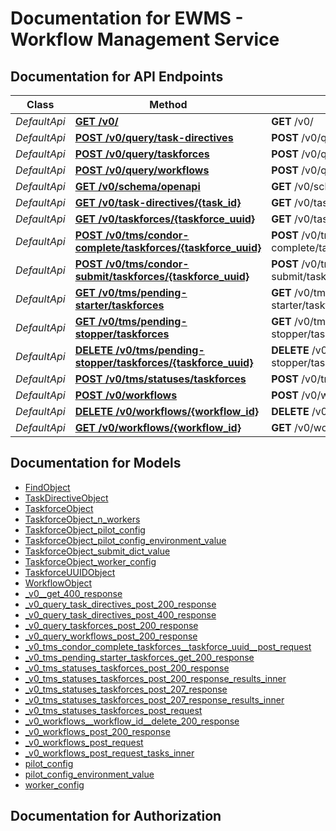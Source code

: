 # Documentation for EWMS - Workflow Management Service

<a name="documentation-for-api-endpoints"></a>
## Documentation for API Endpoints


| Class | Method | HTTP request | Description |
|------------ | ------------- | ------------- | -------------|
| *DefaultApi* | [**GET /v0/**](Apis/DefaultApi.md#get-v0) | **GET** /v0/ |  |
*DefaultApi* | [**POST /v0/query/task-directives**](Apis/DefaultApi.md#post-v0querytask-directives) | **POST** /v0/query/task-directives |  |
*DefaultApi* | [**POST /v0/query/taskforces**](Apis/DefaultApi.md#post-v0querytaskforces) | **POST** /v0/query/taskforces |  |
*DefaultApi* | [**POST /v0/query/workflows**](Apis/DefaultApi.md#post-v0queryworkflows) | **POST** /v0/query/workflows |  |
*DefaultApi* | [**GET /v0/schema/openapi**](Apis/DefaultApi.md#get-v0schemaopenapi) | **GET** /v0/schema/openapi |  |
*DefaultApi* | [**GET /v0/task-directives/{task_id}**](Apis/DefaultApi.md#get-v0task-directivestask-id) | **GET** /v0/task-directives/{task_id} |  |
*DefaultApi* | [**GET /v0/taskforces/{taskforce_uuid}**](Apis/DefaultApi.md#get-v0taskforcestaskforce-uuid) | **GET** /v0/taskforces/{taskforce_uuid} |  |
*DefaultApi* | [**POST /v0/tms/condor-complete/taskforces/{taskforce_uuid}**](Apis/DefaultApi.md#post-v0tmscondor-completetaskforcestaskforce-uuid) | **POST** /v0/tms/condor-complete/taskforces/{taskforce_uuid} |  |
*DefaultApi* | [**POST /v0/tms/condor-submit/taskforces/{taskforce_uuid}**](Apis/DefaultApi.md#post-v0tmscondor-submittaskforcestaskforce-uuid) | **POST** /v0/tms/condor-submit/taskforces/{taskforce_uuid} |  |
*DefaultApi* | [**GET /v0/tms/pending-starter/taskforces**](Apis/DefaultApi.md#get-v0tmspending-startertaskforces) | **GET** /v0/tms/pending-starter/taskforces |  |
*DefaultApi* | [**GET /v0/tms/pending-stopper/taskforces**](Apis/DefaultApi.md#get-v0tmspending-stoppertaskforces) | **GET** /v0/tms/pending-stopper/taskforces |  |
*DefaultApi* | [**DELETE /v0/tms/pending-stopper/taskforces/{taskforce_uuid}**](Apis/DefaultApi.md#delete-v0tmspending-stoppertaskforcestaskforce-uuid) | **DELETE** /v0/tms/pending-stopper/taskforces/{taskforce_uuid} |  |
*DefaultApi* | [**POST /v0/tms/statuses/taskforces**](Apis/DefaultApi.md#post-v0tmsstatusestaskforces) | **POST** /v0/tms/statuses/taskforces |  |
*DefaultApi* | [**POST /v0/workflows**](Apis/DefaultApi.md#post-v0workflows) | **POST** /v0/workflows |  |
*DefaultApi* | [**DELETE /v0/workflows/{workflow_id}**](Apis/DefaultApi.md#delete-v0workflowsworkflow-id) | **DELETE** /v0/workflows/{workflow_id} |  |
*DefaultApi* | [**GET /v0/workflows/{workflow_id}**](Apis/DefaultApi.md#get-v0workflowsworkflow-id) | **GET** /v0/workflows/{workflow_id} |  |


<a name="documentation-for-models"></a>
## Documentation for Models

 - [FindObject](./Models/FindObject.md)
 - [TaskDirectiveObject](./Models/TaskDirectiveObject.md)
 - [TaskforceObject](./Models/TaskforceObject.md)
 - [TaskforceObject_n_workers](./Models/TaskforceObject_n_workers.md)
 - [TaskforceObject_pilot_config](./Models/TaskforceObject_pilot_config.md)
 - [TaskforceObject_pilot_config_environment_value](./Models/TaskforceObject_pilot_config_environment_value.md)
 - [TaskforceObject_submit_dict_value](./Models/TaskforceObject_submit_dict_value.md)
 - [TaskforceObject_worker_config](./Models/TaskforceObject_worker_config.md)
 - [TaskforceUUIDObject](./Models/TaskforceUUIDObject.md)
 - [WorkflowObject](./Models/WorkflowObject.md)
 - [_v0__get_400_response](./Models/_v0__get_400_response.md)
 - [_v0_query_task_directives_post_200_response](./Models/_v0_query_task_directives_post_200_response.md)
 - [_v0_query_task_directives_post_400_response](./Models/_v0_query_task_directives_post_400_response.md)
 - [_v0_query_taskforces_post_200_response](./Models/_v0_query_taskforces_post_200_response.md)
 - [_v0_query_workflows_post_200_response](./Models/_v0_query_workflows_post_200_response.md)
 - [_v0_tms_condor_complete_taskforces__taskforce_uuid__post_request](./Models/_v0_tms_condor_complete_taskforces__taskforce_uuid__post_request.md)
 - [_v0_tms_pending_starter_taskforces_get_200_response](./Models/_v0_tms_pending_starter_taskforces_get_200_response.md)
 - [_v0_tms_statuses_taskforces_post_200_response](./Models/_v0_tms_statuses_taskforces_post_200_response.md)
 - [_v0_tms_statuses_taskforces_post_200_response_results_inner](./Models/_v0_tms_statuses_taskforces_post_200_response_results_inner.md)
 - [_v0_tms_statuses_taskforces_post_207_response](./Models/_v0_tms_statuses_taskforces_post_207_response.md)
 - [_v0_tms_statuses_taskforces_post_207_response_results_inner](./Models/_v0_tms_statuses_taskforces_post_207_response_results_inner.md)
 - [_v0_tms_statuses_taskforces_post_request](./Models/_v0_tms_statuses_taskforces_post_request.md)
 - [_v0_workflows__workflow_id__delete_200_response](./Models/_v0_workflows__workflow_id__delete_200_response.md)
 - [_v0_workflows_post_200_response](./Models/_v0_workflows_post_200_response.md)
 - [_v0_workflows_post_request](./Models/_v0_workflows_post_request.md)
 - [_v0_workflows_post_request_tasks_inner](./Models/_v0_workflows_post_request_tasks_inner.md)
 - [pilot_config](./Models/pilot_config.md)
 - [pilot_config_environment_value](./Models/pilot_config_environment_value.md)
 - [worker_config](./Models/worker_config.md)


<a name="documentation-for-authorization"></a>
## Documentation for Authorization

